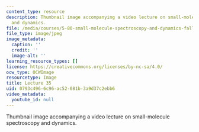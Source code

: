 ```yaml
---
content_type: resource
description: Thumbnail image accompanying a video lecture on small-molecule spectroscopy
  and dynamics.
file: /media/courses/5-80-small-molecule-spectroscopy-and-dynamics-fall-2008/0793c4966c96ac52081b3a9d37c2ebb6_mit5_80f08lec35_th.jpg
file_type: image/jpeg
image_metadata:
  caption: ''
  credit: ''
  image-alt: ''
learning_resource_types: []
license: https://creativecommons.org/licenses/by-nc-sa/4.0/
ocw_type: OCWImage
resourcetype: Image
title: Lecture 35
uid: 0793c496-6c96-ac52-081b-3a9d37c2ebb6
video_metadata:
  youtube_id: null
---
```

Thumbnail image accompanying a video lecture on small-molecule spectroscopy and dynamics.